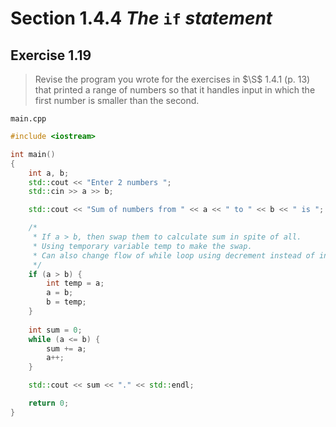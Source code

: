 # Section 1.4.4 _The_ `if` _statement_

## Exercise 1.19

> Revise the program you wrote for the exercises in $\S$ 1.4.1 (p. 13) that printed a range of numbers so that it handles input in which the first number is smaller than the second.

`main.cpp`
```cpp
#include <iostream>

int main()
{
    int a, b;
    std::cout << "Enter 2 numbers ";
    std::cin >> a >> b;

    std::cout << "Sum of numbers from " << a << " to " << b << " is ";

    /*
     * If a > b, then swap them to calculate sum in spite of all.
     * Using temporary variable temp to make the swap.
     * Can also change flow of while loop using decrement instead of increment.
     */
    if (a > b) {
        int temp = a;
        a = b;
        b = temp;
    }
    
    int sum = 0;
    while (a <= b) {
        sum += a;
        a++;
    }

    std::cout << sum << "." << std::endl;

    return 0;
}
```

